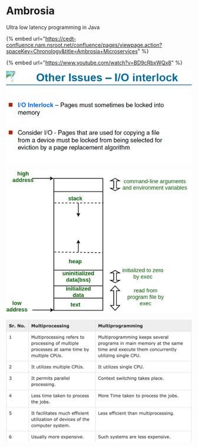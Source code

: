 # Ambrosia

Ultra low latency programming in Java 

{% embed url="https://cedt-confluence.nam.nsroot.net/confluence/pages/viewpage.action?spaceKey=Chronology&title=Ambrosia+Microservices" %}

{% embed url="https://www.youtube.com/watch?v=BD9cRbxWQx8" %}





![](../.gitbook/assets/image%20%28105%29.png)

![](../.gitbook/assets/image%20%28174%29.png)

![](../.gitbook/assets/image%20%28160%29.png)



